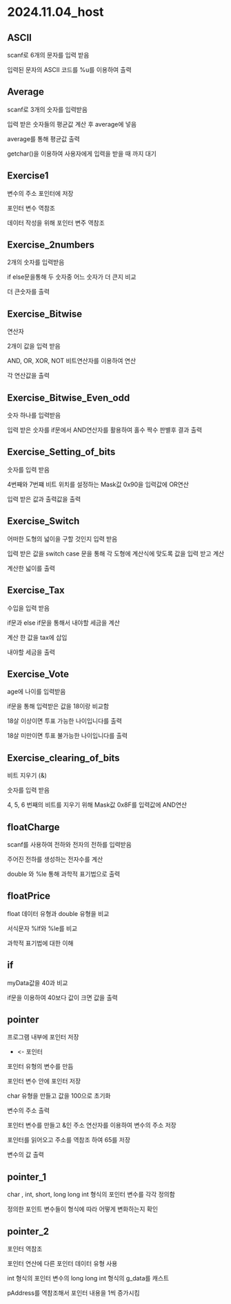 # 2024.11.04_host

## ASCII

scanf로 6개의 문자를 입력 받음

입력된 문자의 ASCII 코드를 %u를 이용하여 출력


## Average

scanf로 3개의 숫자를 입력받음

입력 받은 숫자들의 평균값 계산 후 average에 넣음

average를 통해 평균값 출력

getchar()을 이용하여 사용자에게 입력을 받을 때 까지 대기


## Exercise1

변수의 주소 포인터에 저장

포인터 변수 역참조

데이터 작성을 위해 포인터 변주 역참조


## Exercise_2numbers

2개의 숫자를 입력받음

if else문을통해 두 숫자중 어느 숫자가 더 큰지 비교

더 큰숫자를 출력


## Exercise_Bitwise

연산자

2개이 값을 입력 받음

AND, OR, XOR, NOT 비트연산자를 이용하여 연산

각 연산값을 출력


## Exercise_Bitwise_Even_odd

숫자 하나를 입력받음

입력 받은 숫자를 if문에서 AND연산자를 활용하여 홀수 짝수 판별후 결과 출력


## Exercise_Setting_of_bits

숫자를 입력 받음

4번째와 7번쨰 비트 위치를 설정하는 Mask값 0x90을 입력값에 OR연산

입력 받은 값과 출력값을 출력


## Exercise_Switch

어떠한 도형의 넓이을 구할 것인지 입력 받음

입력 받은 값을 switch case 문을 통해 각 도형에 계산식에 맞도록 값을 입력 받고 계산

계산한 넓이를 출력


## Exercise_Tax

수입을 입력 받음

if문과 else if문을 통해서 내야할 세금을 계산

계산 한 값을 tax에 삽입

내야할 세금을 출력


## Exercise_Vote

age에 나이를 입력받음

if문을 통해 입력받은 값을 18이랑 비교함

18살 이상이면 투표 가능한 나이입니다를 출력

18살 미만이면 투표 불가능한 나이입니다를 출력


## Exercise_clearing_of_bits

비트 지우기 (&)

숫자를 입력 받음

4, 5, 6 번째의 비트를 지우기 위해 Mask값 0x8F를 입력값에 AND연산


## floatCharge

scanf를 사용하여 전하와 전자의 전하를 입력받음

주어진 전하를 생성하는 전자수를 계산

double 와 %le 통해 과학적 표기법으로 출력


## floatPrice

float 데이터 유형과 double 유형을 비교

서식문자 %lf와 %le를 비교

과학적 표기법에 대한 이해


## if

myData값을 40과 비교

if문을 이용하여 40보다 값이 크면 값을 출력


## pointer

프로그램 내부에 포인터 저장

* <- 포인터 

포인터 유형의 변수를 만듬

포인터 변수 안에 포인터 저장

char 유형을 만들고 값을 100으로 초기화

변수의 주소 출력

포인터 변수를 만들고 &인 주소 연산자를 이용하여 변수의 주소 저장

포인터를 읽어오고 주소를 역참조 하여 65를 저장

변수의 값 출력


## pointer_1

char , int, short, long long int 형식의 포인터 변수를 각각 정의함

정의한 포인트 변수들이 형식에 따라 어떻게 변화하는지 확인


## pointer_2

포인터 역참조

포인터 연산에 다른 포인터 데이터 유형 사용

int 형식의 포인터 변수의 long long int 형식의 g_data를 캐스트

pAddress를 역참조해서 포인터 내용을 1씩 증가시킴

